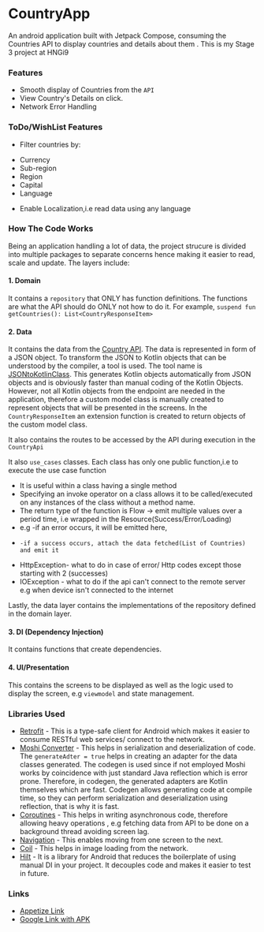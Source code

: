 # CountryApp
An android application built with Jetpack Compose, consuming the Countries API to display countries and details about them . This is my Stage 3 project at HNGi9

### Features
- Smooth display of Countries from the `API`
- View Country's Details on click.
- Network Error Handling

### ToDo/WishList Features
 - Filter countries by:
  * Currency
  * Sub-region
  * Region
  * Capital
  * Language
 - Enable Localization,i.e read data using any language
### How The Code Works
Being an application handling a lot of data, the project strucure is divided into multiple packages to separate concerns hence making it easier to read, scale and update.
The layers include:
#### 1. Domain
It contains a `repository` that ONLY has function definitions. The functions are what the API should do ONLY not how to do it. For example, `suspend fun getCountries(): List<CountryResponseItem>`
#### 2. Data
It contains the data from the [Country API](https://restcountries.com/v3.1/all). The data is represented in form of a JSON object. 
To transform the JSON to Kotlin objects that can be understood by the compiler, a tool is used.
The tool name is [JSONtoKotlinClass](https://plugins.jetbrains.com/plugin/9960-json-to-kotlin-class-jsontokotlinclass-). This generates Kotlin objects automatically from JSON objects and is obviously faster than manual coding of the Kotlin Objects.
However, not all Kotlin objects from the endpoint are needed in the application, therefore a custom model class is manually created to represent objects that will be presented in the screens.
In the `CountryResponseItem` an extension function is created to return objects of the custom model class.
 
It also contains the routes to be accessed by the API during execution in the `CountryApi`

It also `use_cases` classes.
Each class has only one public function,i.e to execute the use case function
 * It is useful within a class having a single method
 * Specifying an invoke operator on a class allows it to be called/executed on any instances of the class without a method name.
 * The return type of the function is Flow -> emit multiple values over a period time, i.e wrapped in the Resource(Success/Error/Loading)
 * e.g -if an error occurs, it will be emitted here,
 *     -if a success occurs, attach the data fetched(List of Countries) and emit it
 * HttpException- what to do in case of error/ Http codes except those starting with 2 (successes)
 * IOException - what to do if the api can't connect to the remote server e.g when device isn't connected to the internet

 Lastly, the data layer contains the implementations of the repository defined in the domain layer.
 
 #### 3. DI (Dependency Injection)
  It contains functions that create dependencies.
 #### 4. UI/Presentation
 This contains the screens to be displayed as well as the logic used to display the screen, e.g `viewmodel` and state management.
 
 ### Libraries Used
 - [Retrofit](https://square.github.io/retrofit/) - This is a type-safe client for Android which makes it easier to consume RESTful web services/ connect to the network.
 - [Moshi Converter](https://github.com/square/moshi) - This helps in serialization and deserialization of code. The `generateAdter = true` helps in creating an adapter for the data classes generated.
 The codegen is used since if not employed Moshi works by coincidence with just standard Java reflection which is error prone. Therefore, in codegen, the generated adapters are Kotlin themselves which are fast.
 Codegen allows generating code at compile time, so they can perform serialization and deserialization using reflection, that is why it is fast.
 - [Coroutines](https://kotlinlang.org/docs/coroutines-basics.html) - This helps in writing asynchronous code, therefore allowing heavy operations , e.g fetching data from API to be done on a background thread avoiding screen lag.
 - [Navigation](https://developer.android.com/guide/navigation/navigation-getting-started) - This enables moving from one screen to the next.
 - [Coil](https://coil-kt.github.io/coil/compose/) - This helps in image loading from the network.
 - [Hilt](https://dagger.dev/hilt/) - It is a library for Android that reduces the boilerplate of using manual DI in your project. It decouples code and makes it easier to test in future.
 
 ### Links
 - [Appetize Link](https://appetize.io/app/shoh77pngltq3uiytdbgx4vryy)
 - [Google Link with APK](https://drive.google.com/file/d/1DzsBIQoPjvZowADtGweuIL78tPir44d3/view?usp=sharing)
